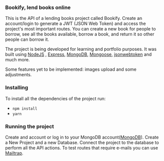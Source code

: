 ### Bookify, lend books online

This is the API of a lending books project called Bookify. Create an account/login to generate a JWT (JSON Web Token) and access the project's most important routes. You can create a new book for people to borrow, see all the books available, borrow a book, and return it so other people can borrow it.

The project is being developed for learning and portfolio purposes. It was built using [NodeJS](https://nodejs.org/en) , [Express](https://expressjs.com/), [MongoDB](https://www.mongodb.com/), [Mongoose](https://mongoosejs.com/), [jsonwebtoken](https://www.npmjs.com/package/jsonwebtoken) and much more.

Some features yet to be implemented: images upload and some adjustments.

### Installing
To install all the dependencies of the project run:
- `npm install`
- `yarn`

### Running the project
Create and account or log in to your MongoDB account([MongoDB](https://www.mongodb.com/)). Create a New Project and a new Database. Connect the project to the database to perform all the API actions.
To test routes that require e-mails you can use [Mailtrap](https://mailtrap.io/).
